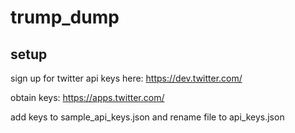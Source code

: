 # trump_dump

## setup

sign up for twitter api keys here: https://dev.twitter.com/

obtain keys: https://apps.twitter.com/

add keys to sample_api_keys.json and rename file to api_keys.json
